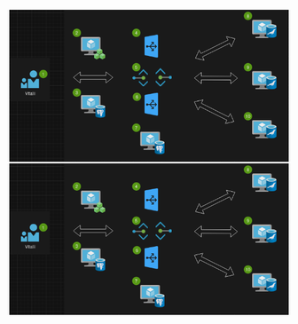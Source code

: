  ![image](https://github.com/tulamelkii/otus_project-_v2/blob/main/Dock.png)  ![image](https://github.com/tulamelkii/otus_project-_v2/blob/main/Dock.png)
